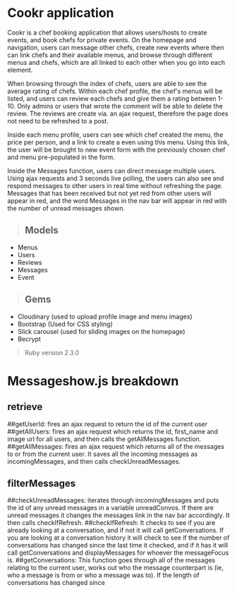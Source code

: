 # Cookr application

Cookr is a chef booking application that allows users/hosts to create events, and book chefs for private events. On the homepage and navigation, users can message other chefs, create new events where then can link chefs and their available menus, and browse through different menus and chefs, which are all linked to each other when you go into each element.

When browsing through the index of chefs, users are able to see the average rating of chefs. Within each chef profile, the chef's menus will be listed, and users can review each chefs and give them a rating between 1-10. Only admins or users that wrote the comment will be able to delete the review. The reviews are create via. an ajax request, therefore the page does not need to be refreshed to a post.

Inside each menu profile, users can see which chef created the menu, the price per person, and a link to create a even using this menu. Using this link, the user will be brought to new event form with the previously chosen chef and menu pre-populated in the form.

Inside the Messages function, users can direct message multiple users. Using ajax requests and 3 seconds live polling, the users can also see and respond messages to other users in real time without refreshing the page. Messages that has been received but not yet red from other users will appear in red, and the word Messages in the nav bar will appear in red with the number of unread messages shown.

> ## Models
* Menus
* Users
* Reviews
* Messages
* Event

> ## Gems
* Cloudinary (used to upload profile image and menu images)
* Bootstrap (Used for CSS styling)
* Slick carousel (used for sliding images on the homepage)
* Becrypt


> Ruby version 2.3.0


Messageshow.js breakdown
========================

retrieve
--------
##getUserId:
fires an ajax request to return the id of the current user
##getAllUsers:
fires an ajax request which returns the id, first_name and image url for all users, and then calls the getAllMessages function.
##getAllMessages:
fires an ajax request which returns all of the messages to or from the current user. It saves all the incoming messages as incomingMessages, and then calls checkUnreadMessages.

filterMessages
--------------
##checkUnreadMessages:
iterates through incomingMessages and puts the id of any unread messages in a variable unreadConvos. If there are unread messages it changes the messages link in the nav bar accordingly. It then calls checkIfRefresh.
##checkIfRefresh:
It checks to see if you are already looking at a conversation, and if not it will call getConversations. If you are looking at a conversation history it will check to see if the number of conversations has changed since the last time it checked, and if it has it will call getConversations and displayMessages for whoever the messageFocus is.
##getConversations:
This function goes through all of the messages relating to the current user, works out who the message counterpart is (ie, who a message is from or who a message was to). If the length of conversations has changed since 
